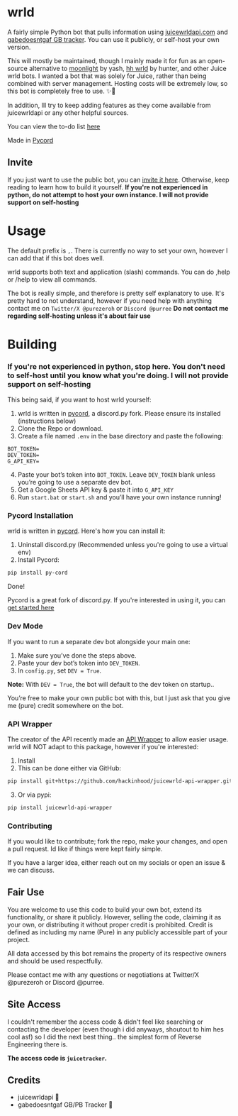 # wrld
A fairly simple Python bot that pulls information using [juicewrldapi.com](https://juicewrldapi.com) and [gabedoesntgaf GB tracker](https://docs.google.com/spreadsheets/d/1qWCsoTTGMiXxymTui319zFwMtpZE7a5SYqmybz6mkBY/edit). You can use it publicly, or self-host your own version. 

This will mostly be maintained, though I mainly made it for fun as an open-source alternative to [moonlight](https://discord.gg/YTWdnuNTbk) by yash, [hh wrld](https://discord.gg/P5nCDdMnBV) by hunter, and other Juice wrld bots. I wanted a bot that was solely for Juice, rather than being combined with server management. Hosting costs will be extremely low, so this bot is completely free to use. ✨🎉

In addition, Ill try to keep adding features as they come available from juicewrldapi or any other helpful sources.

You can view the to-do list [here](https://trello.com/b/kqv64MH9/wrld)

Made in [Pycord](https://pycord.dev/)

## Invite
If you just want to use the public bot, you can [invite it here](https://discord.com/oauth2/authorize?client_id=806666114666725378&permissions=563364418145344&integration_type=0&scope=bot). Otherwise, keep reading to learn how to build it yourself. **If you're not experienced in python, do not attempt to host your own instance. I will not provide support on self-hosting**

# Usage
The default prefix is `,`. There is currently no way to set your own, however I can add that if this bot does well.

wrld supports both text and application (slash) commands. You can do ,help or /help to view all commands.

The bot is really simple, and therefore is pretty self explanatory to use. It's pretty hard to not understand, however if you need help with anything contact me on `Twitter/X @purezeroh` or `Discord @purree` **Do not contact me regarding self-hosting unless it's about fair use**

# Building
### If you're not experienced in python, stop here. You don't need to self-host until you know what you're doing. I will not provide support on self-hosting
This being said, if you want to host wrld yourself: 
1. wrld is written in [pycord](https://pycord.dev/), a discord.py fork. Please ensure its installed (instructions below)
2. Clone the Repo or download.  
3. Create a file named `.env` in the base directory and paste the following:
```env
BOT_TOKEN=
DEV_TOKEN=
G_API_KEY=
```
4. Paste your bot’s token into `BOT_TOKEN`. Leave `DEV_TOKEN` blank unless you’re going to use a separate dev bot.
5. Get a Google Sheets API key & paste it into `G_API_KEY`
6. Run `start.bat` or `start.sh` and you’ll have your own instance running!

### Pycord Installation
wrld is written in [pycord](https://pycord.dev/). Here's how you can install it:
1. Uninstall discord.py (Recommended unless you're going to use a virtual env)
2. Install Pycord:
```bash
pip install py-cord
```
Done!

Pycord is a great fork of discord.py. If you're interested in using it, you can [get started here](https://guide.pycord.dev/introduction)

### Dev Mode
If you want to run a separate dev bot alongside your main one:
1. Make sure you’ve done the steps above.  
2. Paste your dev bot’s token into `DEV_TOKEN`.  
3. In `config.py`, set `DEV = True`.  

**Note:** With `DEV = True`, the bot will default to the dev token on startup..  

You’re free to make your own public bot with this, but I just ask that you give me (pure) credit somewhere on the bot.  

### API Wrapper
The creator of the API recently made an [API Wrapper](https://github.com/HackinHood/juicewrld-api-wrapper) to allow easier usage. wrld will NOT adapt to this package, however if you're interested:
1. Install
2. This can be done either via GitHub:
```bash
pip install git+https://github.com/hackinhood/juicewrld-api-wrapper.git
```
3. Or via pypi:
```bash
pip install juicewrld-api-wrapper
```

### Contributing
If you would like to contribute; fork the repo, make your changes, and open a pull request. Id like if things were kept fairly simple.

If you have a larger idea, either reach out on my socials or open an issue & we can discuss.

## Fair Use
You are welcome to use this code to build your own bot, extend its functionality, or share it publicly. However, selling the code, claiming it as your own, or distributing it without proper credit is prohibited. Credit is defined as including my name (Pure) in any publicly accessible part of your project.

All data accessed by this bot remains the property of its respective owners and should be used respectfully.

Please contact me with any questions or negotiations at Twitter/X @purezeroh or Discord @purree.

## Site Access
I couldn't remember the access code & didn't feel like searching or contacting the developer (even though i did anyways, shoutout to him hes cool asf) so I did the next best thing.. the simplest form of Reverse Engineering there is.
 
**The access code is `juicetracker`.**   

## Credits
- juicewrldapi 💖  
- gabedoesntgaf GB/PB Tracker 💖
